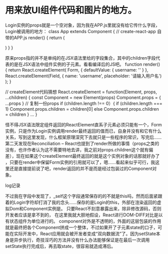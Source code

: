 # 用来放UI组件代码和图片的地方。 


Login实例的props就是一个空对象，因为我在APP.js里就没有给它传什么字段，Login被调用的地方：
class App extends Component { // create-react-app 自带的APP.js
  render() {
    return (
      <div className="App">
        <Login />
      </div>
    )
  }
}

原来props指的并不是单纯的在JSX语法里给的字段集合，其中的children字段代表的是在JSX语法中组件实例的子元素。看看编译后的JS吧。
function render() {
  return React.createElement(
    Form,
    { defaultValue: { username: '' } },
    React.createElement(Field, { name: 'username', placeholder: '请输入用户名')
  );
}

// createElement代码猜想
React.createElement = function(Element, props, ...children) {
  const Component = new Element(props)
  Component.props = { ...props } // 复制一份props
  if (children.length !== 0）{
    if (children.length === 1)
      Component.props.children = children[0]
    else
      Component.props.children = children
  }
  ...
}

怪不得JSX语法限定组件返回的ReactElement直系子元素必须只能有一个，Form实例，只是作为Login实例调用render最终返回的值而已，自身并没有和它有什么关系，写到这里发现，什么框架原理深究下去就只是一些程序的常识，写完后……第二天发现在Reconciliation – React也提到了render所做的事情（props之类的没有，也许作者认为这不需要特地去讲，我之前对props.children这个就有偏差），现在如果这个createElement最终返回的就是这个实例对象的话那就好办了 ，只要在render中保留Form实例的引用就可以了，嗯……看起来似乎可行，我这里还是直接提前说了吧，render返回的并不是而是经过包装过的Component对象。


log记录

不过我在字段中发现了，_self这个字段通常保存的的不就是this吗，然而后面紧跟着的Login字符却打消了我的念头……保存的是Login的this，外部在渲染返回的虚拟Dom和Component实例是。 只要React不刻意暴露出来，除非修改源码，否则开发者应该是拿不到的，
在这里我就大胆地假设，React进行DOM-DIFF对比是以有状态组件为单位进行的。 component对外是不透明的，外面的这层包装的作用就是最终把各个Component拼成一个整体，不过如果开了子元素state的口子，可能在实际开发中，React应用就会被开发者变成“双向数据流”了。因为setState本身是异步执行，奇技淫巧的方法并没有什么办法能够保证是在最后一次调用setState执行完成后，再去取state，很容易就造成滞后。
